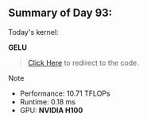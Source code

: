 ## Summary of Day 93:

Today's kernel:

**GELU**

> [Click Here](./gelu.cu) to redirect to the code.

> [!note]
> - Performance: $10.71 \text{ TFLOPs}$
> - Runtime: $0.18 \text{ ms}$
> - GPU: **NVIDIA H100**
